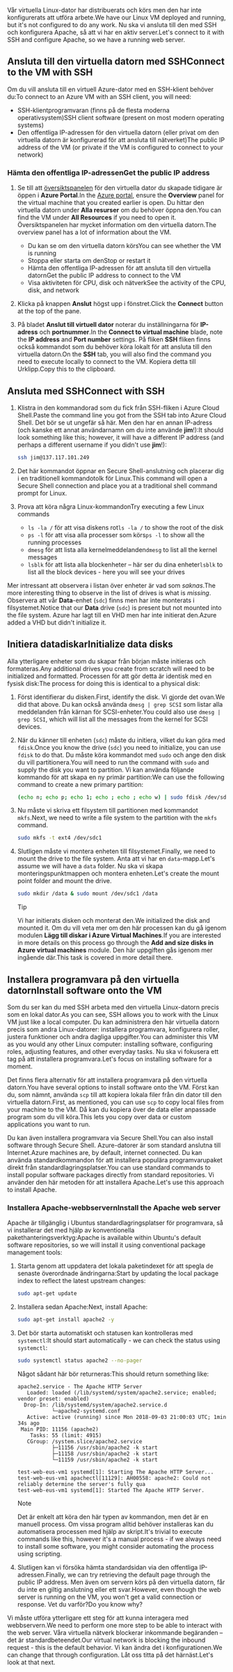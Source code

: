 <span data-ttu-id="89514-101">Vår virtuella Linux-dator har distribuerats och körs men den har inte konfigurerats att utföra arbete.</span><span class="sxs-lookup"><span data-stu-id="89514-101">We have our Linux VM deployed and running, but it's not configured to do any work.</span></span> <span data-ttu-id="89514-102">Nu ska vi ansluta till den med SSH och konfigurera Apache, så att vi har en aktiv server.</span><span class="sxs-lookup"><span data-stu-id="89514-102">Let's connect to it with SSH and configure Apache, so we have a running web server.</span></span>

## <a name="connect-to-the-vm-with-ssh"></a><span data-ttu-id="89514-103">Ansluta till den virtuella datorn med SSH</span><span class="sxs-lookup"><span data-stu-id="89514-103">Connect to the VM with SSH</span></span>

<span data-ttu-id="89514-104">Om du vill ansluta till en virtuell Azure-dator med en SSH-klient behöver du:</span><span class="sxs-lookup"><span data-stu-id="89514-104">To connect to an Azure VM with an SSH client, you will need:</span></span>

- <span data-ttu-id="89514-105">SSH-klientprogramvaran (finns på de flesta moderna operativsystem)</span><span class="sxs-lookup"><span data-stu-id="89514-105">SSH client software (present on most modern operating systems)</span></span>
- <span data-ttu-id="89514-106">Den offentliga IP-adressen för den virtuella datorn (eller privat om den virtuella datorn är konfigurerad för att ansluta till nätverket)</span><span class="sxs-lookup"><span data-stu-id="89514-106">The public IP address of the VM (or private if the VM is configured to connect to your network)</span></span>

### <a name="get-the-public-ip-address"></a><span data-ttu-id="89514-107">Hämta den offentliga IP-adressen</span><span class="sxs-lookup"><span data-stu-id="89514-107">Get the public IP address</span></span>

1. <span data-ttu-id="89514-108">Se till att [översiktspanelen](https://portal.azure.com/learn.docs.microsoft.com?azure-portal=true) för den virtuella dator du skapade tidigare är öppen i **Azure Portal**.</span><span class="sxs-lookup"><span data-stu-id="89514-108">In the [Azure portal](https://portal.azure.com/learn.docs.microsoft.com?azure-portal=true), ensure the **Overview** panel for the virtual machine that you created earlier is open.</span></span> <span data-ttu-id="89514-109">Du hittar den virtuella datorn under **Alla resurser** om du behöver öppna den.</span><span class="sxs-lookup"><span data-stu-id="89514-109">You can find the VM under **All Resources** if you need to open it.</span></span> <span data-ttu-id="89514-110">Översiktspanelen har mycket information om den virtuella datorn.</span><span class="sxs-lookup"><span data-stu-id="89514-110">The overview panel has a lot of information about the VM.</span></span>

    - <span data-ttu-id="89514-111">Du kan se om den virtuella datorn körs</span><span class="sxs-lookup"><span data-stu-id="89514-111">You can see whether the VM is running</span></span>
    - <span data-ttu-id="89514-112">Stoppa eller starta om den</span><span class="sxs-lookup"><span data-stu-id="89514-112">Stop or restart it</span></span>
    - <span data-ttu-id="89514-113">Hämta den offentliga IP-adressen för att ansluta till den virtuella datorn</span><span class="sxs-lookup"><span data-stu-id="89514-113">Get the public IP address to connect to the VM</span></span>
    - <span data-ttu-id="89514-114">Visa aktiviteten för CPU, disk och nätverk</span><span class="sxs-lookup"><span data-stu-id="89514-114">See the activity of the CPU, disk, and network</span></span>

1. <span data-ttu-id="89514-115">Klicka på knappen **Anslut** högst upp i fönstret.</span><span class="sxs-lookup"><span data-stu-id="89514-115">Click the **Connect** button at the top of the pane.</span></span>

1. <span data-ttu-id="89514-116">På bladet **Anslut till virtuell dator** noterar du inställningarna för **IP-adress** och **portnummer**.</span><span class="sxs-lookup"><span data-stu-id="89514-116">In the **Connect to virtual machine** blade, note the **IP address** and **Port number** settings.</span></span> <span data-ttu-id="89514-117">På fliken **SSH** fliken finns också kommandot som du behöver köra lokalt för att ansluta till den virtuella datorn.</span><span class="sxs-lookup"><span data-stu-id="89514-117">On the **SSH** tab, you will also find the command you need to execute locally to connect to the VM.</span></span> <span data-ttu-id="89514-118">Kopiera detta till Urklipp.</span><span class="sxs-lookup"><span data-stu-id="89514-118">Copy this to the clipboard.</span></span>

## <a name="connect-with-ssh"></a><span data-ttu-id="89514-119">Ansluta med SSH</span><span class="sxs-lookup"><span data-stu-id="89514-119">Connect with SSH</span></span>

1. <span data-ttu-id="89514-120">Klistra in den kommandorad som du fick från SSH-fliken i Azure Cloud Shell.</span><span class="sxs-lookup"><span data-stu-id="89514-120">Paste the command line you got from the SSH tab into Azure Cloud Shell.</span></span> <span data-ttu-id="89514-121">Det bör se ut ungefär så här. Men den har en annan IP-adress (och kanske ett annat användarnamn om du inte använde **jim**!):</span><span class="sxs-lookup"><span data-stu-id="89514-121">It should look something like this; however, it will have a different IP address (and perhaps a different username if you didn't use **jim**!):</span></span>

    ```bash
    ssh jim@137.117.101.249
    ```

1. <span data-ttu-id="89514-122">Det här kommandot öppnar en Secure Shell-anslutning och placerar dig i en traditionell kommandotolk för Linux.</span><span class="sxs-lookup"><span data-stu-id="89514-122">This command will open a Secure Shell connection and place you at a traditional shell command prompt for Linux.</span></span>

1. <span data-ttu-id="89514-123">Prova att köra några Linux-kommandon</span><span class="sxs-lookup"><span data-stu-id="89514-123">Try executing a few Linux commands</span></span>
    - <span data-ttu-id="89514-124">`ls -la /` för att visa diskens rot</span><span class="sxs-lookup"><span data-stu-id="89514-124">`ls -la /` to show the root of the disk</span></span>
    - <span data-ttu-id="89514-125">`ps -l` för att visa alla processer som körs</span><span class="sxs-lookup"><span data-stu-id="89514-125">`ps -l` to show all the running processes</span></span>
    - <span data-ttu-id="89514-126">`dmesg` för att lista alla kernelmeddelanden</span><span class="sxs-lookup"><span data-stu-id="89514-126">`dmesg` to list all the kernel messages</span></span>
    - <span data-ttu-id="89514-127">`lsblk` för att lista alla blockenheter – här ser du dina enheter</span><span class="sxs-lookup"><span data-stu-id="89514-127">`lsblk` to list all the block devices - here you will see your drives</span></span>

<span data-ttu-id="89514-128">Mer intressant att observera i listan över enheter är vad som _saknas_.</span><span class="sxs-lookup"><span data-stu-id="89514-128">The more interesting thing to observe in the list of drives is what is _missing_.</span></span> <span data-ttu-id="89514-129">Observera att vår **Data**-enhet (`sdc`) finns men har inte monterats i filsystemet.</span><span class="sxs-lookup"><span data-stu-id="89514-129">Notice that our **Data** drive (`sdc`) is present but not mounted into the file system.</span></span> <span data-ttu-id="89514-130">Azure har lagt till en VHD men har inte initierat den.</span><span class="sxs-lookup"><span data-stu-id="89514-130">Azure added a VHD but didn't initialize it.</span></span>

## <a name="initialize-data-disks"></a><span data-ttu-id="89514-131">Initiera datadiskar</span><span class="sxs-lookup"><span data-stu-id="89514-131">Initialize data disks</span></span>

<span data-ttu-id="89514-132">Alla ytterligare enheter som du skapar från början måste initieras och formateras.</span><span class="sxs-lookup"><span data-stu-id="89514-132">Any additional drives you create from scratch will need to be initialized and formatted.</span></span> <span data-ttu-id="89514-133">Processen för att gör detta är identisk med en fysisk disk:</span><span class="sxs-lookup"><span data-stu-id="89514-133">The process for doing this is identical to a physical disk:</span></span>

1. <span data-ttu-id="89514-134">Först identifierar du disken.</span><span class="sxs-lookup"><span data-stu-id="89514-134">First, identify the disk.</span></span> <span data-ttu-id="89514-135">Vi gjorde det ovan.</span><span class="sxs-lookup"><span data-stu-id="89514-135">We did that above.</span></span> <span data-ttu-id="89514-136">Du kan också använda `dmesg | grep SCSI` som listar alla meddelanden från kärnan för SCSI-enheter.</span><span class="sxs-lookup"><span data-stu-id="89514-136">You could also use `dmesg | grep SCSI`, which will list all the messages from the kernel for SCSI devices.</span></span>

1. <span data-ttu-id="89514-137">När du känner till enheten (`sdc`) måste du initiera, vilket du kan göra med `fdisk`.</span><span class="sxs-lookup"><span data-stu-id="89514-137">Once you know the drive (`sdc`) you need to initialize, you can use `fdisk` to do that.</span></span> <span data-ttu-id="89514-138">Du måste köra kommandot med `sudo` och ange den disk du vill partitionera.</span><span class="sxs-lookup"><span data-stu-id="89514-138">You will need to run the command with `sudo` and supply the disk you want to partition.</span></span> <span data-ttu-id="89514-139">Vi kan använda följande kommando för att skapa en ny primär partition:</span><span class="sxs-lookup"><span data-stu-id="89514-139">We can use the following command to create a new primary partition:</span></span>

    ```bash
    (echo n; echo p; echo 1; echo ; echo ; echo w) | sudo fdisk /dev/sdc
    ```

1. <span data-ttu-id="89514-140">Nu måste vi skriva ett filsystem till partitionen med kommandot `mkfs`.</span><span class="sxs-lookup"><span data-stu-id="89514-140">Next, we need to write a file system to the partition with the `mkfs` command.</span></span>

    ```bash
    sudo mkfs -t ext4 /dev/sdc1
    ```

1. <span data-ttu-id="89514-141">Slutligen måste vi montera enheten till filsystemet.</span><span class="sxs-lookup"><span data-stu-id="89514-141">Finally, we need to mount the drive to the file system.</span></span> <span data-ttu-id="89514-142">Anta att vi har en `data`-mapp.</span><span class="sxs-lookup"><span data-stu-id="89514-142">Let's assume we will have a `data` folder.</span></span> <span data-ttu-id="89514-143">Nu ska vi skapa monteringspunktmappen och montera enheten.</span><span class="sxs-lookup"><span data-stu-id="89514-143">Let's create the mount point folder and mount the drive.</span></span>

    ```bash
    sudo mkdir /data & sudo mount /dev/sdc1 /data
    ```

    > [!TIP]
    > <span data-ttu-id="89514-144">Vi har initierats disken och monterat den.</span><span class="sxs-lookup"><span data-stu-id="89514-144">We initialized the disk and mounted it.</span></span> <span data-ttu-id="89514-145">Om du vill veta mer om den här processen kan du gå igenom modulen **Lägg till diskar i Azure Virtual Machines**.</span><span class="sxs-lookup"><span data-stu-id="89514-145">If you are interested in more details on this process go through the **Add and size disks in Azure virtual machines** module.</span></span> <span data-ttu-id="89514-146">Den här uppgiften gås igenom mer ingående där.</span><span class="sxs-lookup"><span data-stu-id="89514-146">This task is covered in more detail there.</span></span>

## <a name="install-software-onto-the-vm"></a><span data-ttu-id="89514-147">Installera programvara på den virtuella datorn</span><span class="sxs-lookup"><span data-stu-id="89514-147">Install software onto the VM</span></span>

<span data-ttu-id="89514-148">Som du ser kan du med SSH arbeta med den virtuella Linux-datorn precis som en lokal dator.</span><span class="sxs-lookup"><span data-stu-id="89514-148">As you can see, SSH allows you to work with the Linux VM just like a local computer.</span></span> <span data-ttu-id="89514-149">Du kan administrera den här virtuella datorn precis som andra Linux-datorer: installera programvara, konfigurera roller, justera funktioner och andra dagliga uppgifter.</span><span class="sxs-lookup"><span data-stu-id="89514-149">You can administer this VM as you would any other Linux computer: installing software, configuring roles, adjusting features, and other everyday tasks.</span></span> <span data-ttu-id="89514-150">Nu ska vi fokusera ett tag på att installera programvara.</span><span class="sxs-lookup"><span data-stu-id="89514-150">Let's focus on installing software for a moment.</span></span>

<span data-ttu-id="89514-151">Det finns flera alternativ för att installera programvara på den virtuella datorn.</span><span class="sxs-lookup"><span data-stu-id="89514-151">You have several options to install software onto the VM.</span></span> <span data-ttu-id="89514-152">Först kan du, som nämnt, använda `scp` till att kopiera lokala filer från din dator till den virtuella datorn.</span><span class="sxs-lookup"><span data-stu-id="89514-152">First, as mentioned, you can use `scp` to copy local files from your machine to the VM.</span></span> <span data-ttu-id="89514-153">Då kan du kopiera över de data eller anpassade program som du vill köra.</span><span class="sxs-lookup"><span data-stu-id="89514-153">This lets you copy over data or custom applications you want to run.</span></span>

<span data-ttu-id="89514-154">Du kan även installera programvara via Secure Shell.</span><span class="sxs-lookup"><span data-stu-id="89514-154">You can also install software through Secure Shell.</span></span> <span data-ttu-id="89514-155">Azure-datorer är som standard anslutna till Internet.</span><span class="sxs-lookup"><span data-stu-id="89514-155">Azure machines are, by default, internet connected.</span></span> <span data-ttu-id="89514-156">Du kan använda standardkommandon för att installera populära programvarupaket direkt från standardlagringsplatser.</span><span class="sxs-lookup"><span data-stu-id="89514-156">You can use standard commands to install popular software packages directly from standard repositories.</span></span> <span data-ttu-id="89514-157">Vi använder den här metoden för att installera Apache.</span><span class="sxs-lookup"><span data-stu-id="89514-157">Let's use this approach to install Apache.</span></span>

### <a name="install-the-apache-web-server"></a><span data-ttu-id="89514-158">Installera Apache-webbservern</span><span class="sxs-lookup"><span data-stu-id="89514-158">Install the Apache web server</span></span>

<span data-ttu-id="89514-159">Apache är tillgänglig i Ubuntus standardlagringsplatser för programvara, så vi installerar det med hjälp av konventionella pakethanteringsverktyg:</span><span class="sxs-lookup"><span data-stu-id="89514-159">Apache is available within Ubuntu's default software repositories, so we will install it using conventional package management tools:</span></span>

1. <span data-ttu-id="89514-160">Starta genom att uppdatera det lokala paketindexet för att spegla de senaste överordnade ändringarna:</span><span class="sxs-lookup"><span data-stu-id="89514-160">Start by updating the local package index to reflect the latest upstream changes:</span></span>

    ```bash
    sudo apt-get update
    ```

1. <span data-ttu-id="89514-161">Installera sedan Apache:</span><span class="sxs-lookup"><span data-stu-id="89514-161">Next, install Apache:</span></span>

    ```bash
    sudo apt-get install apache2 -y
    ```

1. <span data-ttu-id="89514-162">Det bör starta automatiskt och statusen kan kontrolleras med `systemctl`:</span><span class="sxs-lookup"><span data-stu-id="89514-162">It should start automatically - we can check the status using `systemctl`:</span></span>

    ```bash
    sudo systemctl status apache2 --no-pager
    ```

    <span data-ttu-id="89514-163">Något sådant här bör returneras:</span><span class="sxs-lookup"><span data-stu-id="89514-163">This should return something like:</span></span>

    ```output
    apache2.service - The Apache HTTP Server
       Loaded: loaded (/lib/systemd/system/apache2.service; enabled; vendor preset: enabled)
      Drop-In: /lib/systemd/system/apache2.service.d
               └─apache2-systemd.conf
       Active: active (running) since Mon 2018-09-03 21:00:03 UTC; 1min 34s ago
     Main PID: 11156 (apache2)
        Tasks: 55 (limit: 4915)
       CGroup: /system.slice/apache2.service
               ├─11156 /usr/sbin/apache2 -k start
               ├─11158 /usr/sbin/apache2 -k start
               └─11159 /usr/sbin/apache2 -k start

    test-web-eus-vm1 systemd[1]: Starting The Apache HTTP Server...
    test-web-eus-vm1 apachectl[11129]: AH00558: apache2: Could not reliably determine the server's fully qua
    test-web-eus-vm1 systemd[1]: Started The Apache HTTP Server.
    ```
    > [!NOTE]
    > <span data-ttu-id="89514-164">Det är enkelt att köra den här typen av kommandon, men det är en manuell process. Om vissa program alltid behöver installeras kan du automatisera processen med hjälp av skript.</span><span class="sxs-lookup"><span data-stu-id="89514-164">It's trivial to execute commands like this, however it's a manual process - if we always need to install some software, you might consider automating the process using scripting.</span></span>

1. <span data-ttu-id="89514-165">Slutligen kan vi försöka hämta standardsidan via den offentliga IP-adressen.</span><span class="sxs-lookup"><span data-stu-id="89514-165">Finally, we can try retrieving the default page through the public IP address.</span></span> <span data-ttu-id="89514-166">Men även om servern körs på den virtuella datorn, får du inte en giltig anslutning eller ett svar.</span><span class="sxs-lookup"><span data-stu-id="89514-166">However, even though the web server is running on the VM, you won't get a valid connection or response.</span></span> <span data-ttu-id="89514-167">Vet du varför?</span><span class="sxs-lookup"><span data-stu-id="89514-167">Do you know why?</span></span>

<span data-ttu-id="89514-168">Vi måste utföra ytterligare ett steg för att kunna interagera med webbservern.</span><span class="sxs-lookup"><span data-stu-id="89514-168">We need to perform one more step to be able to interact with the web server.</span></span> <span data-ttu-id="89514-169">Våra virtuella nätverk blockerar inkommande begäranden – det är standardbeteendet.</span><span class="sxs-lookup"><span data-stu-id="89514-169">Our virtual network is blocking the inbound request - this is the default behavior.</span></span> <span data-ttu-id="89514-170">Vi kan ändra det i konfigurationen.</span><span class="sxs-lookup"><span data-stu-id="89514-170">We can change that through configuration.</span></span> <span data-ttu-id="89514-171">Låt oss titta på det härnäst.</span><span class="sxs-lookup"><span data-stu-id="89514-171">Let's look at that next.</span></span>